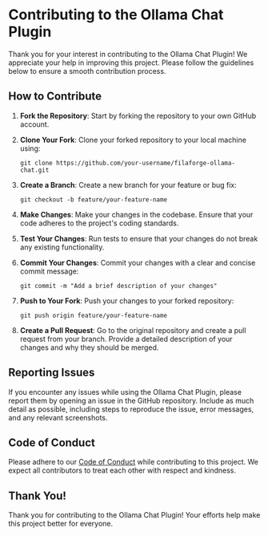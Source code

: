 # Contributing to the Ollama Chat Plugin

Thank you for your interest in contributing to the Ollama Chat Plugin! We appreciate your help in improving this project. Please follow the guidelines below to ensure a smooth contribution process.

## How to Contribute

1. **Fork the Repository**: Start by forking the repository to your own GitHub account.

2. **Clone Your Fork**: Clone your forked repository to your local machine using:
   ```
   git clone https://github.com/your-username/filaforge-ollama-chat.git
   ```

3. **Create a Branch**: Create a new branch for your feature or bug fix:
   ```
   git checkout -b feature/your-feature-name
   ```

4. **Make Changes**: Make your changes in the codebase. Ensure that your code adheres to the project's coding standards.

5. **Test Your Changes**: Run tests to ensure that your changes do not break any existing functionality.

6. **Commit Your Changes**: Commit your changes with a clear and concise commit message:
   ```
   git commit -m "Add a brief description of your changes"
   ```

7. **Push to Your Fork**: Push your changes to your forked repository:
   ```
   git push origin feature/your-feature-name
   ```

8. **Create a Pull Request**: Go to the original repository and create a pull request from your branch. Provide a detailed description of your changes and why they should be merged.

## Reporting Issues

If you encounter any issues while using the Ollama Chat Plugin, please report them by opening an issue in the GitHub repository. Include as much detail as possible, including steps to reproduce the issue, error messages, and any relevant screenshots.

## Code of Conduct

Please adhere to our [Code of Conduct](CODE_OF_CONDUCT.md) while contributing to this project. We expect all contributors to treat each other with respect and kindness.

## Thank You!

Thank you for contributing to the Ollama Chat Plugin! Your efforts help make this project better for everyone.